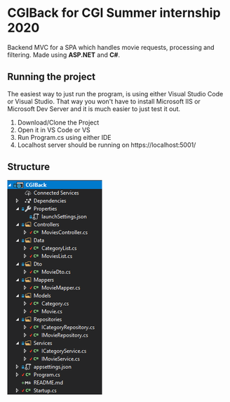 # CGIBack for CGI Summer internship 2020
Backend MVC for a SPA which handles movie requests, processing and filtering.
Made using **ASP.NET** and **C#**.

## Running the project
The easiest way to just run the program, is using either Visual Studio Code or Visual Studio. 
That way you won't have to install Microsoft IIS or Microsoft Dev Server and it is much easier to just test it out.

1. Download/Clone the Project
2. Open it in VS Code or VS
3. Run Program.cs using either IDE
4. Localhost server should be running on https://localhost:5001/

## Structure

<img align="left" src="https://github.com/aneelm/images/blob/master/CGIInternship/backProjectStructure.png?raw=true">
